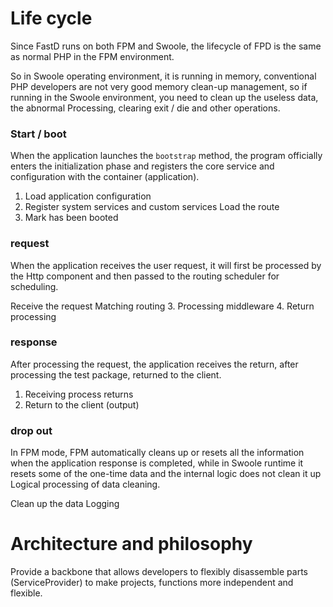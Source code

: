 # Life cycle

Since FastD runs on both FPM and Swoole, the lifecycle of FPD is the same as normal PHP in the FPM environment.

So in Swoole operating environment, it is running in memory, conventional PHP developers are not very good memory clean-up management, so if running in the Swoole environment, you need to clean up the useless data, the abnormal Processing, clearing exit / die and other operations.

### Start / boot

When the application launches the `bootstrap` method, the program officially enters the initialization phase and registers the core service and configuration with the container (application).

1. Load application configuration
2. Register system services and custom services
Load the route
4. Mark has been booted

### request

When the application receives the user request, it will first be processed by the Http component and then passed to the routing scheduler for scheduling.

Receive the request
Matching routing
3. Processing middleware
4. Return processing

### response

After processing the request, the application receives the return, after processing the test package, returned to the client.

1. Receiving process returns
2. Return to the client (output)

### drop out

In FPM mode, FPM automatically cleans up or resets all the information when the application response is completed, while in Swoole runtime it resets some of the one-time data and the internal logic does not clean it up Logical processing of data cleaning.

Clean up the data
Logging

# Architecture and philosophy

Provide a backbone that allows developers to flexibly disassemble parts (ServiceProvider) to make projects, functions more independent and flexible.

